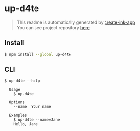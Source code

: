 # up-d4te

> This readme is automatically generated by [create-ink-app](https://github.com/vadimdemedes/create-ink-app) <br>
> You can see project repository [here](https://github.com/gdsc-ssu/up-date-cli)

## Install

```bash
$ npm install --global up-d4te
```

## CLI

```
$ up-d4te --help

  Usage
    $ up-d4te

  Options
    --name  Your name

  Examples
    $ up-d4te --name=Jane
    Hello, Jane
```
